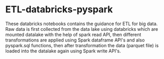 # ETL-databricks-pyspark
These databricks notebooks contains the guidance for ETL for big data. Raw data is first collected from the data lake using databricks which are mounted datalake with the help of spark read API, then different transformations are applied using Spark dataframe API's and also pyspark.sql functions, then after transformation the data (parquet file) is loaded into the datalake again using Spark write API's. 
